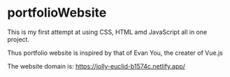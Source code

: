 # portfolioWebsite

This is my first attempt at using CSS, HTML amd JavaScript all in one project.

Thus portfolio website is inspired by that of Evan You, the creater of Vue.js

The website domain is: https://jolly-euclid-b1574c.netlify.app/
